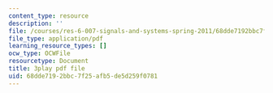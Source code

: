 ```yaml
---
content_type: resource
description: ''
file: /courses/res-6-007-signals-and-systems-spring-2011/68dde7192bbc7f25afb5de5d259f0781_KT3yNuY_FPM.pdf
file_type: application/pdf
learning_resource_types: []
ocw_type: OCWFile
resourcetype: Document
title: 3play pdf file
uid: 68dde719-2bbc-7f25-afb5-de5d259f0781
---
```

